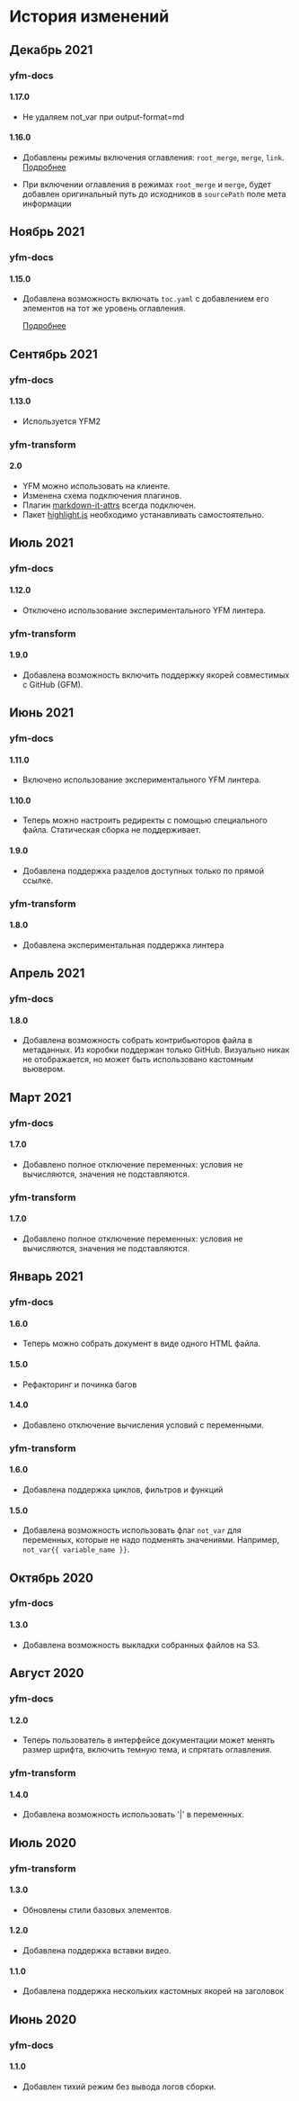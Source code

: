 # История изменений


## Декабрь 2021

### yfm-docs

#### 1.17.0

* Не удаляем not_var при output-format=md

#### 1.16.0

* Добавлены режимы включения оглавления: `root_merge`, `merge`, `link`. [Подробнее](./project/toc.md#include-mode)

* При включении оглавления в режимах `root_merge` и `merge`, будет добавлен оригинальный путь до исходников 
в `sourcePath` поле мета информации

## Ноябрь 2021

### yfm-docs

#### 1.15.0

* Добавлена возможность включать `toc.yaml` с добавлением его элементов на тот же уровень оглавления. 

  [Подробнее](./project/toc.md#include-as-pages)
 

## Сентябрь 2021

### yfm-docs

#### 1.13.0

* Используется YFM2

### yfm-transform

#### 2.0

* YFM можно использовать на клиенте.
* Изменена схема подключения плагинов.
* Плагин [markdown-it-attrs](https://www.npmjs.com/package/markdown-it-attrs) всегда подключен. 
* Пакет [highlight.js](https://www.npmjs.com/package/highlight.js) необходимо устанавливать самостоятельно.

## Июль 2021

### yfm-docs

#### 1.12.0

* Отключено использование экспериментального YFM линтера.

### yfm-transform

#### 1.9.0

* Добавлена возможность включить поддержку якорей совместимых с GitHub (GFM).

## Июнь 2021

### yfm-docs

#### 1.11.0

* Включено использование экспериментального YFM линтера.

#### 1.10.0

* Теперь можно настроить редиректы с помощью специального файла. Статическая сборка не поддерживает.

#### 1.9.0

* Добавлена поддержка разделов доступных только по прямой ссылке.

### yfm-transform

#### 1.8.0

* Добавлена экспериментальная поддержка линтера

## Апрель 2021

### yfm-docs

#### 1.8.0

* Добавлена возможность собрать контрибьюторов файла в метаданных. Из коробки поддержан только GitHub. Визуально никак не отображается, но может быть использовано кастомным вьювером.

## Март 2021

### yfm-docs

#### 1.7.0

* Добавлено полное отключение переменных: условия не вычисляются, значения не подставляются.

### yfm-transform

#### 1.7.0

* Добавлено полное отключение переменных: условия не вычисляются, значения не подставляются.

## Январь 2021

### yfm-docs

#### 1.6.0

* Теперь можно собрать документ в виде одного HTML файла.

#### 1.5.0

* Рефакторинг и починка багов

#### 1.4.0

* Добавлено отключение вычисления условий с переменными.

### yfm-transform

#### 1.6.0

* Добавлена поддержка циклов, фильтров и функций

#### 1.5.0

* Добавлена возможность использовать флаг `not_var` для переменных, которые не надо подменять значениями. Например, `not_var{{ variable_name }}`.

## Октябрь 2020

### yfm-docs

#### 1.3.0

* Добавлена возможность выкладки собранных файлов на S3.

## Август 2020

### yfm-docs

#### 1.2.0

* Теперь пользователь в интерфейсе документации может менять размер шрифта, включить темную тема, и спрятать оглавления.

### yfm-transform

#### 1.4.0

* Добавлена возможность использовать '|' в переменных.

## Июль 2020

### yfm-transform

#### 1.3.0

* Обновлены стили базовых элементов.

#### 1.2.0

* Добавлена поддержка вставки видео.

#### 1.1.0

* Добавлена поддержка нескольких кастомных якорей на заголовок

## Июнь 2020

### yfm-docs

#### 1.1.0

* Добавлен тихий режим без вывода логов сборки.
